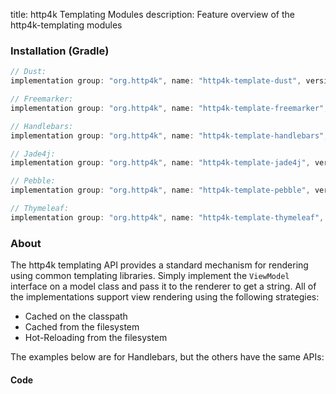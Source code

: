 title: http4k Templating Modules
description: Feature overview of the http4k-templating modules

### Installation (Gradle)

```groovy
// Dust: 
implementation group: "org.http4k", name: "http4k-template-dust", version: "4.34.0.1"

// Freemarker: 
implementation group: "org.http4k", name: "http4k-template-freemarker", version: "4.34.0.1"

// Handlebars: 
implementation group: "org.http4k", name: "http4k-template-handlebars", version: "4.34.0.1"

// Jade4j: 
implementation group: "org.http4k", name: "http4k-template-jade4j", version: "4.34.0.1"

// Pebble: 
implementation group: "org.http4k", name: "http4k-template-pebble", version: "4.34.0.1"

// Thymeleaf: 
implementation group: "org.http4k", name: "http4k-template-thymeleaf", version: "4.34.0.1"
```

### About
The http4k templating API provides a standard mechanism for rendering using common templating libraries. Simply implement the `ViewModel` interface on a model class and pass it to the renderer to get a string. All of the implementations support view rendering using the following strategies:

* Cached on the classpath
* Cached from the filesystem
* Hot-Reloading from the filesystem

The examples below are for Handlebars, but the others have the same APIs:

#### Code  [<img class="octocat"/>](https://github.com/http4k/http4k/blob/master/src/docs/guide/reference/templating/example.kt)

<script src="https://gist-it.appspot.com/https://github.com/http4k/http4k/blob/master/src/docs/guide/reference/templating/example.kt"></script>

[http4k]: https://http4k.org
